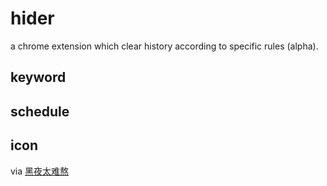 # hider

a chrome extension which clear history according to specific rules (alpha).

## keyword

## schedule

## icon

via [黑夜太难熬](https://www.iconfont.cn/collections/detail?spm=a313x.7781069.0.da5a778a4&cid=13470)
